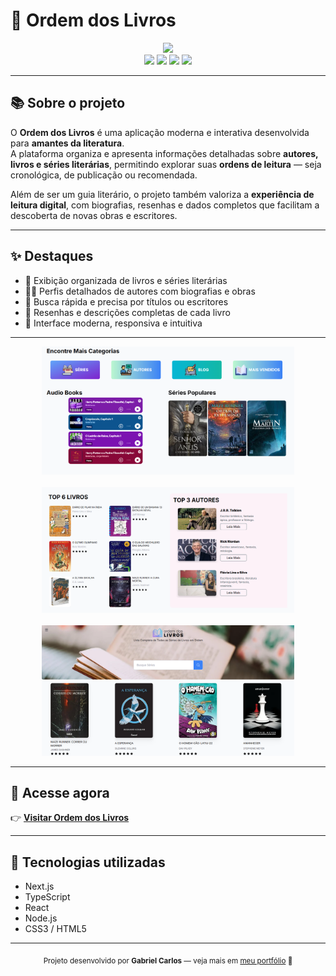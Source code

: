 # 📖 Ordem dos Livros

<div align="center">
  <img src="https://github.com/portfolio-projetos-dev/ordem-livros/raw/main/.gitassets/capa.png" width="350" />
</div>

<div align="center">
  <img src="https://img.shields.io/badge/next.js-%23000000.svg?style=for-the-badge&logo=nextdotjs&logoColor=white" />
  <img src="https://img.shields.io/badge/typescript-%23007ACC.svg?style=for-the-badge&logo=typescript&logoColor=white" />
  <img src="https://img.shields.io/badge/react-%2320232a.svg?style=for-the-badge&logo=react&logoColor=%2361DAFB" />
  <img src="https://img.shields.io/badge/node.js-%2343853D.svg?style=for-the-badge&logo=node.js&logoColor=white" />
</div>

---

## 📚 Sobre o projeto

O **Ordem dos Livros** é uma aplicação moderna e interativa desenvolvida para **amantes da literatura**.  
A plataforma organiza e apresenta informações detalhadas sobre **autores, livros e séries literárias**, permitindo explorar suas **ordens de leitura** — seja cronológica, de publicação ou recomendada.  

Além de ser um guia literário, o projeto também valoriza a **experiência de leitura digital**, com biografias, resenhas e dados completos que facilitam a descoberta de novas obras e escritores.

---

## ✨ Destaques

- 📖 Exibição organizada de livros e séries literárias  
- 👩‍💼 Perfis detalhados de autores com biografias e obras  
- 🔎 Busca rápida e precisa por títulos ou escritores  
- 💬 Resenhas e descrições completas de cada livro  
- 📱 Interface moderna, responsiva e intuitiva  

---

<div align="center">  
  <img src="https://github.com/gabscarlos/ordem-dos-livros/raw/main/.gitassets/2.png" width="80%" />
  <br><br>
  <img src="https://github.com/gabscarlos/ordem-dos-livros/raw/main/.gitassets/3.png" width="80%" />
  <br><br>
  <img src="https://github.com/gabscarlos/ordem-dos-livros/raw/main/.gitassets/4.png" width="80%" />
</div>

---

## 🚀 Acesse agora

👉 **[Visitar Ordem dos Livros](https://ordemdoslivros.vercel.app)**  

---

## 🧠 Tecnologias utilizadas

- Next.js  
- TypeScript  
- React  
- Node.js  
- CSS3 / HTML5  

---

<div align="center">
  <sub>Projeto desenvolvido por <strong>Gabriel Carlos</strong> — veja mais em <a href="https://gabscarlos.vercel.app/" target="_blank">meu portfólio</a> 🎨</sub>
</div>

